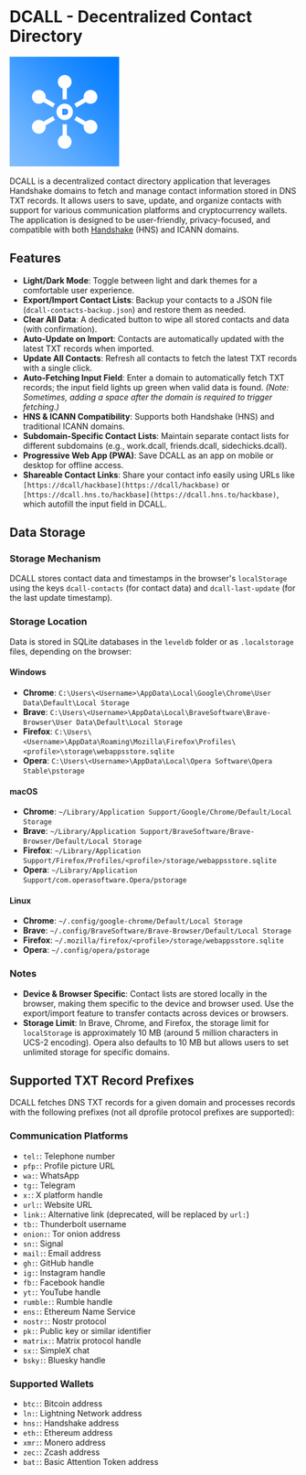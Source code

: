 # DCALL - Decentralized Contact Directory

![DCALL Logo](/img/icon-192.png)

DCALL is a decentralized contact directory application that leverages Handshake domains to fetch and manage contact information stored in DNS TXT records. It allows users to save, update, and organize contacts with support for various communication platforms and cryptocurrency wallets. The application is designed to be user-friendly, privacy-focused, and compatible with both [Handshake](https://handshake.org) (HNS) and ICANN domains.

## Features

- **Light/Dark Mode**: Toggle between light and dark themes for a comfortable user experience.
- **Export/Import Contact Lists**: Backup your contacts to a JSON file (`dcall-contacts-backup.json`) and restore them as needed.
- **Clear All Data**: A dedicated button to wipe all stored contacts and data (with confirmation).
- **Auto-Update on Import**: Contacts are automatically updated with the latest TXT records when imported.
- **Update All Contacts**: Refresh all contacts to fetch the latest TXT records with a single click.
- **Auto-Fetching Input Field**: Enter a domain to automatically fetch TXT records; the input field lights up green when valid data is found. *(Note: Sometimes, adding a space after the domain is required to trigger fetching.)*
- **HNS & ICANN Compatibility**: Supports both Handshake (HNS) and traditional ICANN domains.
- **Subdomain-Specific Contact Lists**: Maintain separate contact lists for different subdomains (e.g., work.dcall, friends.dcall, sidechicks.dcall).
- **Progressive Web App (PWA)**: Save DCALL as an app on mobile or desktop for offline access.
- **Shareable Contact Links**: Share your contact info easily using URLs like `[https://dcall/hackbase](https://dcall/hackbase)` or `[https://dcall.hns.to/hackbase](https://dcall.hns.to/hackbase)`, which autofill the input field in DCALL.

## Data Storage

### Storage Mechanism
DCALL stores contact data and timestamps in the browser's `localStorage` using the keys `dcall-contacts` (for contact data) and `dcall-last-update` (for the last update timestamp).

### Storage Location
Data is stored in SQLite databases in the `leveldb` folder or as `.localstorage` files, depending on the browser:

#### Windows
- **Chrome**: `C:\Users\<Username>\AppData\Local\Google\Chrome\User Data\Default\Local Storage`
- **Brave**: `C:\Users\<Username>\AppData\Local\BraveSoftware\Brave-Browser\User Data\Default\Local Storage`
- **Firefox**: `C:\Users\<Username>\AppData\Roaming\Mozilla\Firefox\Profiles\<profile>\storage\webappsstore.sqlite`
- **Opera**: `C:\Users\<Username>\AppData\Local\Opera Software\Opera Stable\pstorage`

#### macOS
- **Chrome**: `~/Library/Application Support/Google/Chrome/Default/Local Storage`
- **Brave**: `~/Library/Application Support/BraveSoftware/Brave-Browser/Default/Local Storage`
- **Firefox**: `~/Library/Application Support/Firefox/Profiles/<profile>/storage/webappsstore.sqlite`
- **Opera**: `~/Library/Application Support/com.operasoftware.Opera/pstorage`

#### Linux
- **Chrome**: `~/.config/google-chrome/Default/Local Storage`
- **Brave**: `~/.config/BraveSoftware/Brave-Browser/Default/Local Storage`
- **Firefox**: `~/.mozilla/firefox/<profile>/storage/webappsstore.sqlite`
- **Opera**: `~/.config/opera/pstorage`

### Notes
- **Device & Browser Specific**: Contact lists are stored locally in the browser, making them specific to the device and browser used. Use the export/import feature to transfer contacts across devices or browsers.
- **Storage Limit**: In Brave, Chrome, and Firefox, the storage limit for `localStorage` is approximately 10 MB (around 5 million characters in UCS-2 encoding). Opera also defaults to 10 MB but allows users to set unlimited storage for specific domains.

## Supported TXT Record Prefixes

DCALL fetches DNS TXT records for a given domain and processes records with the following prefixes (not all dprofile protocol prefixes are supported):

### Communication Platforms
- `tel:`: Telephone number
- `pfp:`: Profile picture URL
- `wa:`: WhatsApp
- `tg:`: Telegram
- `x:`: X platform handle
- `url:`: Website URL
- `link:`: Alternative link (deprecated, will be replaced by `url:`)
- `tb:`: Thunderbolt username
- `onion:`: Tor onion address
- `sn:`: Signal
- `mail:`: Email address
- `gh:`: GitHub handle
- `ig:`: Instagram handle
- `fb:`: Facebook handle
- `yt:`: YouTube handle
- `rumble:`: Rumble handle
- `ens:`: Ethereum Name Service
- `nostr:`: Nostr protocol
- `pk:`: Public key or similar identifier
- `matrix:`: Matrix protocol handle
- `sx:`: SimpleX chat
- `bsky:`: Bluesky handle

### Supported Wallets
- `btc:`: Bitcoin address
- `ln:`: Lightning Network address
- `hns:`: Handshake address
- `eth:`: Ethereum address
- `xmr:`: Monero address
- `zec:`: Zcash address
- `bat:`: Basic Attention Token address
